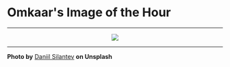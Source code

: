# Omkaar's Image of the Hour

---

<div align="center">

<a href="https://unsplash.com/photos/hiker-stands-atop-a-hill-amidst-clouds-X_aJ5W-lVXs">
  <img src="https://images.unsplash.com/photo-1747619701359-13e985bc31e8?crop=entropy&cs=tinysrgb&fit=max&fm=jpg&ixid=M3w3NjA2Nzh8MHwxfHJhbmRvbXx8fHx8fHx8fDE3NDkzOTQ4MDB8&ixlib=rb-4.1.0&q=80&w=1080" style="max-width:100%; height:auto;">
</a>



</div>

---

**Photo by** [Daniil Silantev](https://unsplash.com/@betagamma) **on Unsplash**
